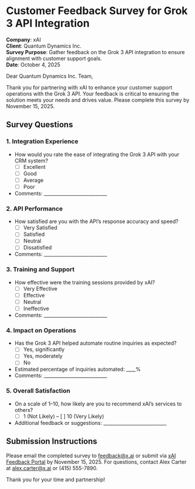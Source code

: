 # Customer Feedback Survey for Grok 3 API Integration

**Company**: xAI  
**Client**: Quantum Dynamics Inc.  
**Survey Purpose**: Gather feedback on the Grok 3 API integration to ensure alignment with customer support goals.  
**Date**: October 4, 2025  

Dear Quantum Dynamics Inc. Team,  

Thank you for partnering with xAI to enhance your customer support operations with the Grok 3 API. Your feedback is critical to ensuring the solution meets your needs and drives value. Please complete this survey by November 15, 2025.

## Survey Questions

### 1. Integration Experience
- How would you rate the ease of integrating the Grok 3 API with your CRM system?  
  - [ ] Excellent  
  - [ ] Good  
  - [ ] Average  
  - [ ] Poor  
- Comments: ___________________________

### 2. API Performance
- How satisfied are you with the API’s response accuracy and speed?  
  - [ ] Very Satisfied  
  - [ ] Satisfied  
  - [ ] Neutral  
  - [ ] Dissatisfied  
- Comments: ___________________________

### 3. Training and Support
- How effective were the training sessions provided by xAI?  
  - [ ] Very Effective  
  - [ ] Effective  
  - [ ] Neutral  
  - [ ] Ineffective  
- Comments: ___________________________

### 4. Impact on Operations
- Has the Grok 3 API helped automate routine inquiries as expected?  
  - [ ] Yes, significantly  
  - [ ] Yes, moderately  
  - [ ] No  
- Estimated percentage of inquiries automated: ____%  
- Comments: ___________________________

### 5. Overall Satisfaction
- On a scale of 1–10, how likely are you to recommend xAI’s services to others?  
  - [ ] 1 (Not Likely) – [ ] 10 (Very Likely)  
- Additional feedback or suggestions: ___________________________

## Submission Instructions
Please email the completed survey to feedback@x.ai or submit via [xAI Feedback Portal](https://x.ai/feedback) by November 15, 2025. For questions, contact Alex Carter at alex.carter@x.ai or (415) 555-7890.

Thank you for your time and partnership!